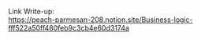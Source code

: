 Link Write-up: <br>
https://peach-parmesan-208.notion.site/Business-logic-fff522a50ff480feb9c3cb4e60d3174a
